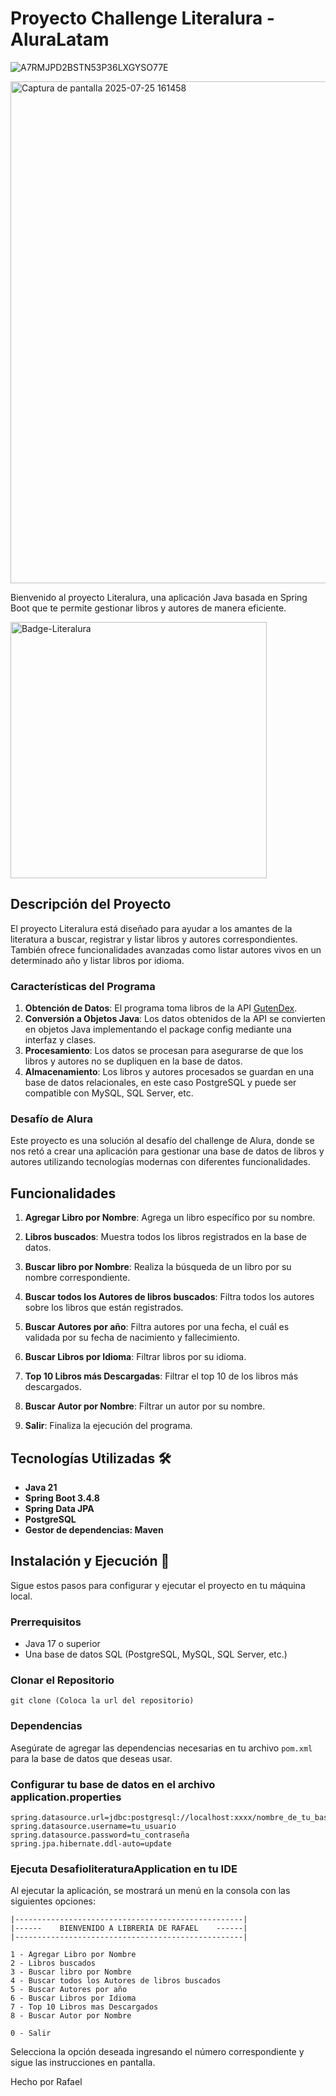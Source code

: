 # Proyecto Challenge Literalura - AluraLatam

![A7RMJPD2BSTN53P36LXGYSO77E](https://github.com/user-attachments/assets/841eed92-5f5e-4596-a0d5-d567a594164b)

<img width="1855" height="803" alt="Captura de pantalla 2025-07-25 161458" src="https://github.com/user-attachments/assets/0c54aa70-9810-4b84-a576-2c10f8bb0f57" />

Bienvenido al proyecto Literalura, una aplicación Java basada en Spring Boot que te permite gestionar libros y autores de manera eficiente.

<img width="410" height="410" alt="Badge-Literalura" src="https://github.com/user-attachments/assets/35f488e8-3cc9-439e-8ee9-52e0ad90bbab" />

## Descripción del Proyecto 

El proyecto Literalura está diseñado para ayudar a los amantes de la literatura a buscar, registrar y listar libros y autores correspondientes. También ofrece funcionalidades avanzadas como listar autores vivos en un determinado año y listar libros por idioma.

### Características del Programa

1. **Obtención de Datos**: El programa toma libros de la API [GutenDex](https://gutendex.com/).
2. **Conversión a Objetos Java**: Los datos obtenidos de la API se convierten en objetos Java implementando el package config mediante una interfaz y clases.
3. **Procesamiento**: Los datos se procesan para asegurarse de que los libros y autores no se dupliquen en la base de datos.
4. **Almacenamiento**: Los libros y autores procesados se guardan en una base de datos relacionales, en este caso PostgreSQL y puede ser compatible con MySQL, SQL Server, etc.

### Desafío de Alura

Este proyecto es una solución al desafío del challenge de Alura, donde se nos retó a crear una aplicación para gestionar una base de datos de libros y autores utilizando tecnologías modernas con diferentes funcionalidades.

## Funcionalidades 

1. **Agregar Libro por Nombre**: Agrega un libro específico por su nombre.
2. **Libros buscados**: Muestra todos los libros registrados en la base de datos.
3. **Buscar libro por Nombre**: Realiza la búsqueda de un libro por su nombre correspondiente.
4. **Buscar todos los Autores de libros buscados**: Filtra todos los autores sobre los libros que están registrados.
5. **Buscar Autores por año**: Filtra autores por una fecha, el cuál es validada por su fecha de nacimiento y fallecimiento.
6. **Buscar Libros por Idioma**: Filtrar libros por su idioma.
7. **Top 10 Libros más Descargadas**: Filtrar el top 10 de los libros más descargados.
8. **Buscar Autor por Nombre**: Filtrar un autor por su nombre.

0. **Salir**: Finaliza la ejecución del programa.

## Tecnologías Utilizadas 🛠️

- **Java 21**
- **Spring Boot 3.4.8**
- **Spring Data JPA**
- **PostgreSQL**
- **Gestor de dependencias: Maven**

## Instalación y Ejecución 🚀

Sigue estos pasos para configurar y ejecutar el proyecto en tu máquina local.

### Prerrequisitos

- Java 17 o superior
- Una base de datos SQL (PostgreSQL, MySQL, SQL Server, etc.)

### Clonar el Repositorio
```
git clone (Coloca la url del repositorio)
```

### Dependencias
Asegúrate de agregar las dependencias necesarias en tu archivo `pom.xml` para la base de datos que deseas usar.

### Configurar tu base de datos en el archivo application.properties
```
spring.datasource.url=jdbc:postgresql://localhost:xxxx/nombre_de_tu_base_de_datos
spring.datasource.username=tu_usuario
spring.datasource.password=tu_contraseña
spring.jpa.hibernate.ddl-auto=update
```

### Ejecuta DesafioliteraturaApplication en tu IDE
Al ejecutar la aplicación, se mostrará un menú en la consola con las siguientes opciones:
```
|---------------------------------------------------|
|------    BIENVENIDO A LIBRERIA DE RAFAEL    ------|
|---------------------------------------------------|

1 - Agregar Libro por Nombre
2 - Libros buscados
3 - Buscar libro por Nombre
4 - Buscar todos los Autores de libros buscados
5 - Buscar Autores por año
6 - Buscar Libros por Idioma
7 - Top 10 Libros mas Descargados
8 - Buscar Autor por Nombre

0 - Salir
```
Selecciona la opción deseada ingresando el número correspondiente y sigue las instrucciones en pantalla.

Hecho por Rafael
